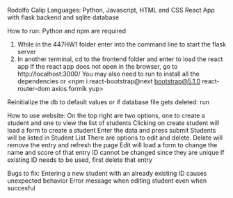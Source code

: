 Rodolfo Calip
Languages: Python, Javascript, HTML and CSS
React App with flask backend and sqlite database


How to run:
Python and npm are required
1. While in the 447HW1 folder enter <flask run> into the command line to start the flask server
2. In another terminal, cd to the frontend folder and enter <npm start> to load the react app
If the react app does not open in the browser, go to http://localhost:3000/
You may also need to run <npm install> to install all the dependencies
or <npm i react-bootstrap@next bootstrap@5.1.0 react-router-dom axios formik yup>

Reinitialize the db to default values or if database file gets deleted:
run <python init_db.py>

How to use website:
On the top right are two options, one to create a student and one to view the list of students
Clicking on create student will load a form to create a student
Enter the data and press submit
Students will be listed in Student List
There are options to edit and delete.
Delete will remove the entry and refresh the page
Edit will load a form to change the name and score of that entry
ID cannot be changed since they are unique 
If existing ID needs to be used, first delete that entry

Bugs to fix: 
Entering a new student with an already existing ID causes unexpected behavior
Error message when editing student even when succesful